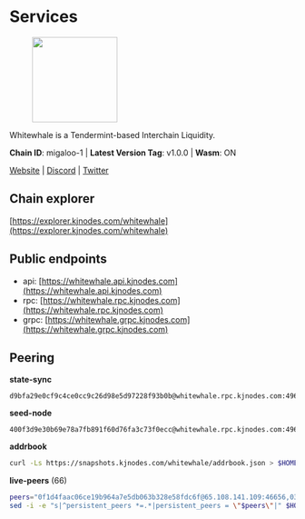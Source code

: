 # Services

<figure><img src="https://raw.githubusercontent.com/kj89/testnet_manuals/main/pingpub/logos/whitewhale.png" width="150" alt=""><figcaption></figcaption></figure>

Whitewhale is a Tendermint-based Interchain Liquidity.

**Chain ID**: migaloo-1 | **Latest Version Tag**: v1.0.0 | **Wasm**: ON

[Website](https://whitewhale.money) | [Discord](https://discord.gg/AyvcgD4jy3) | [Twitter](https://twitter.com/WhiteWhaleDefi)




## Chain explorer
[https://explorer.kjnodes.com/whitewhale](https://explorer.kjnodes.com/whitewhale)

## Public endpoints

* api: [https://whitewhale.api.kjnodes.com](https://whitewhale.api.kjnodes.com)
* rpc: [https://whitewhale.rpc.kjnodes.com](https://whitewhale.rpc.kjnodes.com)
* grpc: [https://whitewhale.grpc.kjnodes.com](https://whitewhale.grpc.kjnodes.com)

## Peering

**state-sync**

```text
d9bfa29e0cf9c4ce0cc9c26d98e5d97228f93b0b@whitewhale.rpc.kjnodes.com:49656
```

**seed-node**

```text
400f3d9e30b69e78a7fb891f60d76fa3c73f0ecc@whitewhale.rpc.kjnodes.com:49659
```

**addrbook**
```bash
curl -Ls https://snapshots.kjnodes.com/whitewhale/addrbook.json > $HOME/.migalood/config/addrbook.json
```

**live-peers** (66)
```bash
peers="0f1d4faac06ce19b964a7e5db063b328e58fdc6f@65.108.141.109:46656,0326c9ee117587b7ebe3b26b00820642a8cf48ff@65.108.238.102:20756,8a9e42026a687b2762cefbd74584ccbd6afa0be1@65.109.83.124:26656,d9bfa29e0cf9c4ce0cc9c26d98e5d97228f93b0b@65.109.88.38:49656,a0a450ead908bd65813322c1373802ef32c5736d@65.108.235.33:4000,59c74642d0ec4d012dd7bd0a7e5af1eadf2061b2@65.109.30.183:26656,aba0c3f98fb5bef1a0d991b8e2b8bba24f9908b6@65.108.111.236:55736,f4cada0792353a16093ea9ecb872cb5962ce01ce@65.109.71.210:26656,e39876398a43c0f9b93b5a82d8e38fa57c0373b5@65.109.89.19:20756,51ca404bbc73d07fc0d6529388c90f807c5acf0b@65.109.104.72:20756,7e2bf7bdcc3b40a1dae4c9befb1ef1cb47d03c6d@65.108.10.37:26656,ccaccdf6bafcb57197d86a1420a289cd39fe0ae9@85.10.200.231:8095,9f78d98a2196113cea17317ff655b2d78e1ed9c4@213.239.215.165:49656,6c42aacf3939d503bad695d86108d214680e04a8@144.76.175.189:20756,78f0f5aa89b7ed92a5728dd3f67f646d8dda5213@198.244.228.162:55736,0c38efdc028867765e68f02979958468384ad087@51.89.155.2:23656,9780ea85f4d0f4cb5ebca14992ce11ebe1982d35@188.172.229.26:26656,45a88789d86553f6cd7c7ee48786847e462e7dd6@5.75.161.219:26656,20a8ee3728b358f9de624febd85464eb89dddd37@50.250.156.59:36656,554eb4a15e05af8317c3f98d6efd51d1ace1bc9c@146.59.85.223:20756,175ca82ab5b282549d68d79ff2c3703d26bcacef@141.94.109.71:20757,dfe5f91f824880e19d47475546d9874e0f2cea8c@5.79.74.229:8095,b0a994ea4dd6371705e738e152f59936a569951e@89.58.43.178:49656,3b3428d679faa1bd498b3554ca798de3a0d802c6@162.19.89.8:20756,d8aa44568130ec24f953ce12708cb3ea72763cf5@88.208.241.28:26656,9cb7ba30c7eb7e9b516b90e09ca0f53250927440@146.59.52.135:8095,e91f650bb3d5b66762093150718af358c6355cc5@15.235.10.35:36656,a46ad42b84690a2af0071f20337182b3bfba75fc@38.146.3.130:20756,6801b2f80cdb6a02fbc7e23e1e1d393788e37e84@64.5.123.231:26656,9f55d181ba68c2a7b62d065fa5974bc1ada7395f@188.165.252.51:26656,95a68d5280d9a3ae6d688e89bd4e4fe295b11a92@5.95.112.194:26656,4f992b38332785ad794d52d936dc24792e719c9e@209.97.143.128:26656,d20e91b12956469860da37a8e538305dad8d23d4@185.119.118.110:4000,1efa54b5e318fad742f060d3938a963333bd8ae9@142.93.189.65:26656,4da079a17063c84724965a5367bbf8a52528dd67@65.108.128.139:2060,ebc272824924ea1a27ea3183dd0b9ba713494f83@195.3.220.136:27096,98e489fc375c4dd26eb0d2410fab4e1ab049f61b@144.126.141.236:26656,1d3809b25bbe6a29bc2415df77c9fc82e46fd384@18.117.74.187:26656,462a37ca052c4d058e505959393574045dce9489@116.202.36.240:20756,5429bc670b77cd9c61481912ea194bea8aa6d0cd@51.81.155.189:20756,ba6f2c1a1174fbc19e1fff75922f56c779d788d8@38.146.3.131:20756,320ec920b1c1adc94556f9f64eeb575e07ef9d27@24.158.14.210:26656,45c246b7f17bb9d95a3155e53ae32850de03d946@195.14.6.2:26656,f7dede5bd05eb9615c8c6fa273e25bd4f10f56b8@65.108.109.240:3000,6870906f86e474d88d077c7c55af36debe49da04@178.162.165.194:7095,347e6fa3c974e91aee92da5793486ba3f1bae67d@23.88.112.67:26656,fe04ff9a13d8f0b23463e832f75eb5c845bd375e@213.239.214.73:7095,81eefc4de6acec31ccdd519d53270be024e4fe68@51.210.223.186:7095,c616069071f0864b5b0e995f8d8961536b41ab62@15.204.141.36:26656,4236750928a4dcb742e50e30e500ebc9ee39f240@35.223.246.103:26656,80be85c4980deccaa2fbd710029f0eb660dadf9a@51.81.16.186:26656,e9e11032398b32a2dc6cc38b39bd81eb9125ed4d@65.108.97.58:2426,9c77e7e841e1e5231d0f793dfbe051e9cbb13747@94.79.54.137:16656,36e1c376a0c5da53382a8ccb081d6a3e4831d165@65.108.234.59:26666,d23d14793da108b107ac809f5643d5bbbbbcb6a5@65.108.75.107:46656,8ab347211b90560a0dca64ef0e4eef29012f2f67@65.109.71.119:26656,32eed8c4079201b143d92860c9146b1d9e126aa2@168.119.89.8:26656,538b5c109a7b7d64ddb50b7d3de518321bc833c4@192.99.44.79:20756,a834ef7ec0a65ac7c5bf976a9af5adb3a71d7a19@65.108.8.247:20756,bf7fa9ec4ed3764a0c4b59a612069b26d3efffdd@65.109.105.119:22656,41caa4106f68977e3a5123e56f57934a2d34a1c1@95.214.53.5:27096,63741532bbb3872f0928b8cfcf4d7095e69c0d23@65.109.34.161:26656,dfb44159d26b62affd7112367e082b2397bbff15@65.108.136.206:26656,19a1b27499bd98efa61f2a722b02d4863ccecaef@96.73.27.73:26656,9755cab2585a2794453a5b396ef13b893393366f@65.108.212.224:46678,c936ae78abca1169362e068e3e94c87a0ace96c7@38.242.150.63:27656"
sed -i -e "s|^persistent_peers *=.*|persistent_peers = \"$peers\"|" $HOME/.migalood/config/config.toml
```
